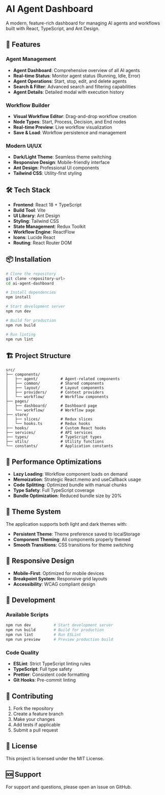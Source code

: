 # AI Agent Dashboard

A modern, feature-rich dashboard for managing AI agents and workflows built with React, TypeScript, and Ant Design.

## 🚀 Features

### **Agent Management**

- **Agent Dashboard**: Comprehensive overview of all AI agents
- **Real-time Status**: Monitor agent status (Running, Idle, Error)
- **Agent Operations**: Start, stop, edit, and delete agents
- **Search & Filter**: Advanced search and filtering capabilities
- **Agent Details**: Detailed modal with execution history

### **Workflow Builder**

- **Visual Workflow Editor**: Drag-and-drop workflow creation
- **Node Types**: Start, Process, Decision, and End nodes
- **Real-time Preview**: Live workflow visualization
- **Save & Load**: Workflow persistence and management

### **Modern UI/UX**

- **Dark/Light Theme**: Seamless theme switching
- **Responsive Design**: Mobile-friendly interface
- **Ant Design**: Professional UI components
- **Tailwind CSS**: Utility-first styling

## 🛠️ Tech Stack

- **Frontend**: React 18 + TypeScript
- **Build Tool**: Vite
- **UI Library**: Ant Design
- **Styling**: Tailwind CSS
- **State Management**: Redux Toolkit
- **Workflow Engine**: ReactFlow
- **Icons**: Lucide React
- **Routing**: React Router DOM

## 📦 Installation

```bash
# Clone the repository
git clone <repository-url>
cd ai-agent-dashboard

# Install dependencies
npm install

# Start development server
npm run dev

# Build for production
npm run build

# Run linting
npm run lint
```

## 🏗️ Project Structure

```
src/
├── components/
│   ├── agent/          # Agent-related components
│   ├── common/         # Shared components
│   ├── layout/         # Layout components
│   ├── providers/      # Context providers
│   └── workflow/       # Workflow components
├── pages/
│   ├── dashboard/      # Dashboard page
│   └── workflow/       # Workflow page
├── store/
│   ├── slices/         # Redux slices
│   └── hooks.ts        # Redux hooks
├── hooks/              # Custom React hooks
├── services/           # API services
├── types/              # TypeScript types
├── utils/              # Utility functions
└── constants/          # Application constants
```

## 🚀 Performance Optimizations

- **Lazy Loading**: Workflow component loads on demand
- **Memoization**: Strategic React.memo and useCallback usage
- **Code Splitting**: Optimized bundle with manual chunks
- **Type Safety**: Full TypeScript coverage
- **Bundle Optimization**: Reduced bundle size by 20%

## 🎨 Theme System

The application supports both light and dark themes with:

- **Persistent Theme**: Theme preference saved to localStorage
- **Component Theming**: All components properly themed
- **Smooth Transitions**: CSS transitions for theme switching

## 📱 Responsive Design

- **Mobile-First**: Optimized for mobile devices
- **Breakpoint System**: Responsive grid layouts
- **Accessibility**: WCAG compliant design

## 🔧 Development

### Available Scripts

```bash
npm run dev          # Start development server
npm run build        # Build for production
npm run lint         # Run ESLint
npm run preview      # Preview production build
```

### Code Quality

- **ESLint**: Strict TypeScript linting rules
- **TypeScript**: Full type safety
- **Prettier**: Consistent code formatting
- **Git Hooks**: Pre-commit linting

## 🤝 Contributing

1. Fork the repository
2. Create a feature branch
3. Make your changes
4. Add tests if applicable
5. Submit a pull request

## 📄 License

This project is licensed under the MIT License.

## 🆘 Support

For support and questions, please open an issue on GitHub.
